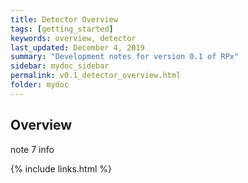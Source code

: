 ```yaml
---
title: Detector Overview
tags: [getting_started]
keywords: overview, detector
last_updated: December 4, 2019
summary: "Development notes for version 0.1 of RPx"
sidebar: mydoc_sidebar
permalink: v0.1_detector_overview.html
folder: mydoc
---
```


## Overview

note 7 info

{% include links.html %}
